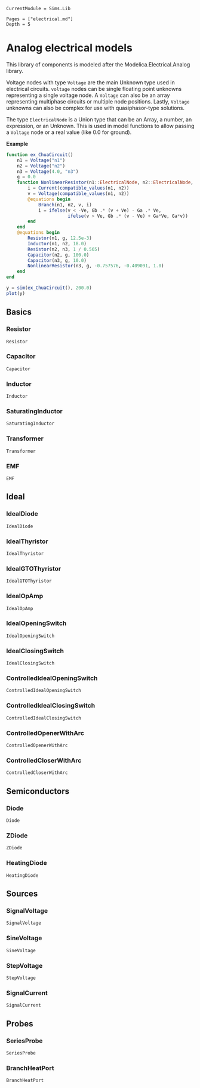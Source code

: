 ```@meta
CurrentModule = Sims.Lib
```
```@contents
Pages = ["electrical.md"]
Depth = 5
```

# Analog electrical models

This library of components is modeled after the
Modelica.Electrical.Analog library.

Voltage nodes with type `Voltage` are the main Unknown type used in
electrical circuits. `voltage` nodes can be single floating point
unknowns representing a single voltage node. A `Voltage` can also be
an array representing multiphase circuits or multiple node positions.
Lastly, `Voltage` unknowns can also be complex for use with
quasiphasor-type solutions.

The type `ElectricalNode` is a Union type that can be an Array, a
number, an expression, or an Unknown. This is used in model functions
to allow passing a `Voltage` node or a real value (like 0.0 for
ground).

**Example**

```julia
function ex_ChuaCircuit()
    n1 = Voltage("n1")
    n2 = Voltage("n2")
    n3 = Voltage(4.0, "n3")
    g = 0.0
    function NonlinearResistor(n1::ElectricalNode, n2::ElectricalNode, Ga, Gb, Ve)
        i = Current(compatible_values(n1, n2))
        v = Voltage(compatible_values(n1, n2))
        @equations begin
            Branch(n1, n2, v, i)
            i = ifelse(v < -Ve, Gb .* (v + Ve) - Ga .* Ve,
                       ifelse(v > Ve, Gb .* (v - Ve) + Ga*Ve, Ga*v))
        end
    end
    @equations begin
        Resistor(n1, g, 12.5e-3) 
        Inductor(n1, n2, 18.0)
        Resistor(n2, n3, 1 / 0.565) 
        Capacitor(n2, g, 100.0)
        Capacitor(n3, g, 10.0)
        NonlinearResistor(n3, g, -0.757576, -0.409091, 1.0)
    end
end

y = sim(ex_ChuaCircuit(), 200.0)
plot(y)
```

## Basics

### Resistor
```@docs
Resistor
```
### Capacitor
```@docs
Capacitor
```
### Inductor
```@docs
Inductor
```
### SaturatingInductor
```@docs
SaturatingInductor
```
### Transformer
```@docs
Transformer
```
### EMF
```@docs
EMF
```
## Ideal

### IdealDiode
```@docs
IdealDiode
```
### IdealThyristor
```@docs
IdealThyristor
```
### IdealGTOThyristor
```@docs
IdealGTOThyristor
```
### IdealOpAmp
```@docs
IdealOpAmp
```
### IdealOpeningSwitch
```@docs
IdealOpeningSwitch
```
### IdealClosingSwitch
```@docs
IdealClosingSwitch
```
### ControlledIdealOpeningSwitch
```@docs
ControlledIdealOpeningSwitch
```
### ControlledIdealClosingSwitch
```@docs
ControlledIdealClosingSwitch
```
### ControlledOpenerWithArc
```@docs
ControlledOpenerWithArc
```
### ControlledCloserWithArc
```@docs
ControlledCloserWithArc
```
## Semiconductors

### Diode
```@docs
Diode
```
### ZDiode
```@docs
ZDiode
```
### HeatingDiode
```@docs
HeatingDiode
```
## Sources

### SignalVoltage
```@docs
SignalVoltage
```
### SineVoltage
```@docs
SineVoltage
```
### StepVoltage
```@docs
StepVoltage
```
### SignalCurrent
```@docs
SignalCurrent
```
## Probes

### SeriesProbe
```@docs
SeriesProbe
```
### BranchHeatPort
```@docs
BranchHeatPort
```
